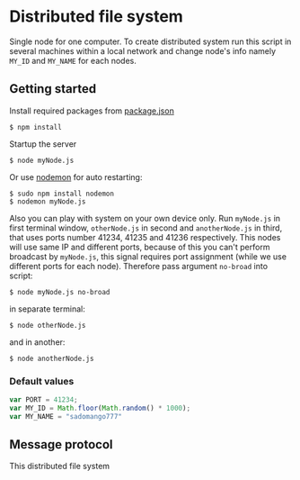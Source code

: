 # Distributed file system
Single node for one computer. To create distributed system run this script in several machines within a local network and change node's info namely `MY_ID` and `MY_NAME` for each nodes. 

## Getting started
Install required packages from   [package.json](https://chrome.google.com/webstore/detail/tabdown/edhcokobegnpjbjhkpoadfeonghjcecn?hl=zh-CN&gl=001)
```
$ npm install
```

Startup the server
```
$ node myNode.js
```
Or use [nodemon](https://www.npmjs.com/package/nodemon) for auto restarting:
```
$ sudo npm install nodemon
$ nodemon myNode.js
```

Also you can play with system on your own device only. Run `myNode.js` in first terminal window, `otherNode.js` in second and `anotherNode.js` in third, that uses ports number 41234, 41235 and 41236 respectively. This nodes will use same IP and different ports, because of this you can't perform broadcast by `myNode.js`, this signal requires port assignment (while we use different ports for each node). Therefore pass argument `no-broad` into script:
``` 
$ node myNode.js no-broad
```
in separate terminal:
``` 
$ node otherNode.js
```
and in another:
``` 
$ node anotherNode.js
```

### Default values
``` js
var PORT = 41234;
var MY_ID = Math.floor(Math.random() * 1000);
var MY_NAME = "sadomango777"
```

## Message protocol
This distributed file system

